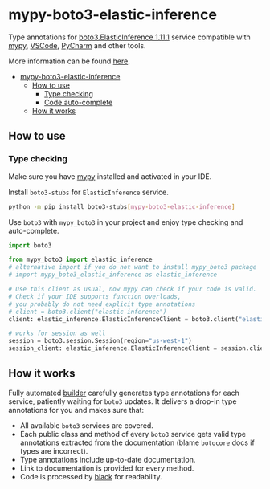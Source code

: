 # mypy-boto3-elastic-inference

Type annotations for
[boto3.ElasticInference 1.11.1](https://boto3.amazonaws.com/v1/documentation/api/1.11.1/reference/services/elastic-inference.html#ElasticInference) service
compatible with [mypy](https://github.com/python/mypy), [VSCode](https://code.visualstudio.com/),
[PyCharm](https://www.jetbrains.com/pycharm/) and other tools.

More information can be found [here](https://vemel.github.io/mypy_boto3/).

- [mypy-boto3-elastic-inference](#mypy-boto3-elastic-inference)
  - [How to use](#how-to-use)
    - [Type checking](#type-checking)
    - [Code auto-complete](#code-auto-complete)
  - [How it works](#how-it-works)

## How to use

### Type checking

Make sure you have [mypy](https://github.com/python/mypy) installed and activated in your IDE.

Install `boto3-stubs` for `ElasticInference` service.

```bash
python -m pip install boto3-stubs[mypy-boto3-elastic-inference]
```

Use `boto3` with `mypy_boto3` in your project and enjoy type checking and auto-complete.

```python
import boto3

from mypy_boto3 import elastic_inference
# alternative import if you do not want to install mypy_boto3 package
# import mypy_boto3_elastic_inference as elastic_inference

# Use this client as usual, now mypy can check if your code is valid.
# Check if your IDE supports function overloads,
# you probably do not need explicit type annotations
# client = boto3.client("elastic-inference")
client: elastic_inference.ElasticInferenceClient = boto3.client("elastic-inference")

# works for session as well
session = boto3.session.Session(region="us-west-1")
session_client: elastic_inference.ElasticInferenceClient = session.client("elastic-inference")

```

## How it works

Fully automated [builder](https://github.com/vemel/mypy_boto3) carefully generates
type annotations for each service, patiently waiting for `boto3` updates. It delivers
a drop-in type annotations for you and makes sure that:

- All available `boto3` services are covered.
- Each public class and method of every `boto3` service gets valid type annotations
  extracted from the documentation (blame `botocore` docs if types are incorrect).
- Type annotations include up-to-date documentation.
- Link to documentation is provided for every method.
- Code is processed by [black](https://github.com/psf/black) for readability.